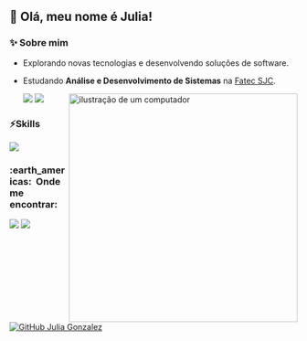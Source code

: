 
## 💜 Olá, meu nome é <strong>Julia!</strong>

### ✨ Sobre mim 

- Explorando novas tecnologias e desenvolvendo soluções de software.
- Estudando **Análise e Desenvolvimento de Sistemas** na <a href="http://fatecsjc-prd.azurewebsites.net/">Fatec SJC</a>.
  
  <img src="https://raw.githubusercontent.com/MicaelliMedeiros/micaellimedeiros/master/image/computer-illustration.png" alt="ilustração de um computador" min-width="400px" max-width="400px" width="400px" align="right">

  <img src="https://github-readme-stats.vercel.app/api?username=juliagonzalezmoreira&show_icons=true&count_private=true&title_color=80F7D4&icon_color=9d00ff&text_color=c9d1d9&bg_color=0d1117&border_color=fff0" />
  <img src="https://github-readme-stats.vercel.app/api/top-langs/?username=juliagonzalezmoreira&layout=compact&title_color=80F7D4&text_color=fff&bg_color=0d1117&border_color=fff0" />
  
### ⚡Skills

<img src="https://skillicons.dev/icons?i=html,css,js,ts,react,java,python,figma,vscode,git&theme=dark" />

<h3> :earth_americas: &nbsp;Onde me encontrar: </h3> 

 <a href="https://www.linkedin.com/in/julia-gonzalez-moreira/" target="_blank"><img src="https://img.shields.io/badge/-LinkedIn-%230077B5?style=for-the-badge&logo=linkedin&logoColor=white" target="_blank"></a> 
 <a href = "mailto:juliagonzalezmoreira@gmail.com"><img src="https://img.shields.io/badge/Gmail-D14836?style=for-the-badge&logo=gmail&logoColor=white"></a>
[![GitHub Julia Gonzalez]( https://img.shields.io/github/followers/juliagonzalezmoreira?label=follow&style=social)](https://github.com/juliagonzalezmoreira)

